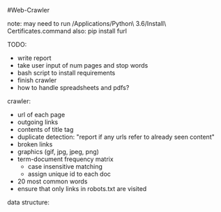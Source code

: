 #Web-Crawler

note: may need to run /Applications/Python\ 3.6/Install\ Certificates.command
	also: pip install furl

TODO:
- write report
- take user input of num pages and stop words
- bash script to install requirements
- finish crawler
- how to handle spreadsheets and pdfs?



crawler:
- url of each page
- outgoing links
- contents of title tag
- duplicate detection: "report if any urls refer to already seen content"
- broken links
- graphics (gif, jpg, jpeg, png)
- term-document frequency matrix
	- case insensitive matching
	- assign unique id to each doc
- 20 most common words
- ensure that only links in robots.txt are visited

data structure:

